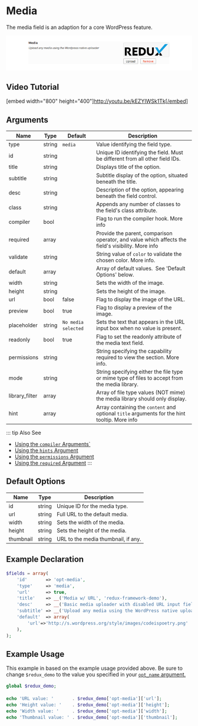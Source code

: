 # Media

The media field is an adaption for a core WordPress feature.

<span style="display:block;text-align:center">![](./img/media.png)</span>

## Video Tutorial

[embed width="800" height="400"]http://youtu.be/kEZYIWSk1Tk[/embed]

## Arguments
|Name|Type|Default|Description|
|--- |--- |--- |--- |
|type|string|`media`|Value identifying the field type.|
|id|string||Unique ID identifying the field. Must be different from all other field IDs.|
|title|string||Displays title of the option.|
|subtitle|string||Subtitle display of the option, situated beneath the title.|
|desc|string||Description of the option, appearing beneath the field control.|
|class|string||Appends any number of classes to the field's class attribute.|
|compiler|bool||Flag to run the compiler hook.  More info|
|required|array||Provide the parent, comparison operator, and value which affects the field's visibility.  More info|
|validate|string||String value of `color` to validate the chosen color.  More info.|
|default|array||Array of default values.  See 'Default Options' below.|
|width|string||Sets the width of the image.|
|height|string||Sets the height of the image.|
|url|bool|false|Flag to display the image of the URL.|
|preview|bool|true|Flag to display a preview of the image.|
|placeholder|string|`No media selected`|Sets the text that appears in the URL input box when no value is present.|
|readonly|bool|true|Flag to set the readonly attribute of the media text field.|
|permissions|string||String specifying the capability required to view the section.   More info.|
|mode|string||String specifying either the file type or mime type of files to accept from the media library.|
|library_filter|array||Array of file type values (NOT mime) the media library should only display.|
|hint|array||Array containing the `content` and optional `title` arguments for the hint tooltip.  More info|

::: tip Also See
- [Using the `compiler` Arguments`](../guide/the-compiler-argument.md)
- [Using the `hints` Argument](../guide/the-hints-argument.md)
- [Using the `permissions` Argument](../guide/the-permissions-argument.md)
- [Using the `required` Argument](../guide/using-the-required-argument.md)
:::

## Default Options

|Name|Type|Description|
|--- |--- |--- |
|id|string|Unique ID for the media type.|
|url|string|Full URL to the default media.|
|width|string|Sets the width of the media.|
|height|string|Sets the height of the media.|
|thumbnail|string|URL to the media thumbnail, if any.|

## Example Declaration
```php
$fields = array(
    'id'       => 'opt-media',
    'type'     => 'media', 
    'url'      => true,
    'title'    => __('Media w/ URL', 'redux-framework-demo'),
    'desc'     => __('Basic media uploader with disabled URL input field.', 'redux-framework-demo'),
    'subtitle' => __('Upload any media using the WordPress native uploader', 'redux-framework-demo'),
    'default'  => array(
        'url'=>'http://s.wordpress.org/style/images/codeispoetry.png'
    ),
);
```

## Example Usage
This example in based on the example usage provided above. Be sure to change `$redux_demo` to the value you specified in your <a title="opt_name" href="/redux-framework/arguments/opt_name/">`opt_name` argument.</a>

```php
global $redux_demo;

echo 'URL value: '       . $redux_demo['opt-media']['url'];
echo 'Height value: '    . $redux_demo['opt-media']['height'];
echo 'Width value: '     . $redux_demo['opt-media']['width'];
echo 'Thumbnail value: ' . $redux_demo['opt-media']['thumbnail'];
```

